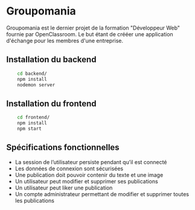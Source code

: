 # Groupomania

Groupomania est le dernier projet de la formation "Développeur Web" fournie par OpenClassroom. Le but étant de crééer une application d'échange pour les membres d'une entreprise.

## Installation du backend

```bash
    cd backend/
    npm install
    nodemon server
```

## Installation du frontend

```bash
    cd frontend/
    npm install
    npm start
```

## Spécifications fonctionnelles

-   La session de l’utilisateur persiste pendant qu’il est connecté
-   Les données de connexion sont sécurisées
-   Une publication doit pouvoir contenir du texte et une image
-   Un utilisateur peut modifier et supprimer ses publications
-   Un utilisateur peut liker une publication
-   Un compte administrateur permettant de modifier et supprimer toutes les publications
